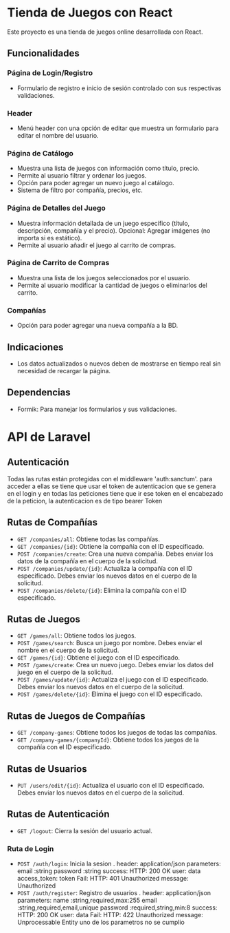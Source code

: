 # Tienda de Juegos con React

Este proyecto es una tienda de juegos online desarrollada con React.

## Funcionalidades

### Página de Login/Registro
- Formulario de registro e inicio de sesión controlado con sus respectivas validaciones.

### Header
- Menú header con una opción de editar que muestra un formulario para editar el nombre del usuario.

### Página de Catálogo
- Muestra una lista de juegos con información como título, precio.
- Permite al usuario filtrar y ordenar los juegos.
- Opción para poder agregar un nuevo juego al catálogo.
- Sistema de filtro por compañía, precios, etc.

### Página de Detalles del Juego
- Muestra información detallada de un juego específico (título, descripción, compañía y el precio). Opcional: Agregar imágenes (no importa si es estático).
- Permite al usuario añadir el juego al carrito de compras.

### Página de Carrito de Compras
- Muestra una lista de los juegos seleccionados por el usuario.
- Permite al usuario modificar la cantidad de juegos o eliminarlos del carrito.

### Compañías
- Opción para poder agregar una nueva compañía a la BD.

## Indicaciones
- Los datos actualizados o nuevos deben de mostrarse en tiempo real sin necesidad de recargar la página.

## Dependencias
- Formik: Para manejar los formularios y sus validaciones.



# API de Laravel

## Autenticación
Todas las rutas están protegidas con el middleware 'auth:sanctum'. para acceder a ellas se tiene que usar el token
de autenticacion que se genera en el login y en todas las peticiones tiene que ir ese token en el encabezado de la peticion,  la autenticacion es de tipo bearer Token


## Rutas de Compañías

- `GET /companies/all`: Obtiene todas las compañías.
- `GET /companies/{id}`: Obtiene la compañía con el ID especificado.
- `POST /companies/create`: Crea una nueva compañía. Debes enviar los datos de la compañía en el cuerpo de la solicitud.
- `POST /companies/update/{id}`: Actualiza la compañía con el ID especificado. Debes enviar los nuevos datos en el cuerpo de la solicitud.
- `POST /companies/delete/{id}`: Elimina la compañía con el ID especificado.

## Rutas de Juegos

- `GET /games/all`: Obtiene todos los juegos.
- `POST /games/search`: Busca un juego por nombre. Debes enviar el nombre en el cuerpo de la solicitud.
- `GET /games/{id}`: Obtiene el juego con el ID especificado.
- `POST /games/create`: Crea un nuevo juego. Debes enviar los datos del juego en el cuerpo de la solicitud.
- `POST /games/update/{id}`: Actualiza el juego con el ID especificado. Debes enviar los nuevos datos en el cuerpo de la solicitud.
- `POST /games/delete/{id}`: Elimina el juego con el ID especificado.

## Rutas de Juegos de Compañías

- `GET /company-games`: Obtiene todos los juegos de todas las compañías.
- `GET /company-games/{companyId}`: Obtiene todos los juegos de la compañía con el ID especificado.

## Rutas de Usuarios

- `PUT /users/edit/{id}`: Actualiza el usuario con el ID especificado. Debes enviar los nuevos datos en el cuerpo de la solicitud.

## Rutas de Autenticación

- `GET /logout`: Cierra la sesión del usuario actual.


### Ruta de Login

- `POST /auth/login`: Inicia la sesion .
    header: application/json
    parameters:
        email :string
        password :string
    success:
        HTTP: 200 OK
        user: data
        access_token: token
    Fail:
        HTTP: 401 Unauthorized
        message: Unauthorized
- `POST /auth/register`: Registro de usuarios .
    header: application/json
    parameters:
        name :string,required,max:255
        email :string,required,email,unique
        password :required,string,min:8
    success:
        HTTP: 200 OK
        user: data
    Fail:
        HTTP: 422 Unauthorized
        message: Unprocessable Entity
        uno de los parametros no se cumplio

